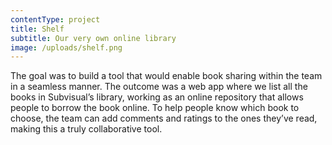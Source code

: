 ```yaml
---
contentType: project
title: Shelf
subtitle: Our very own online library
image: /uploads/shelf.png
---
```


The goal was to build a tool that would enable book sharing within the team in a seamless manner. The outcome was a web app where we list all the books in Subvisual’s library, working as an online repository that allows people to borrow the book online. To help people know which book to choose, the team can add comments and ratings to the ones they’ve read, making this a truly collaborative tool.
